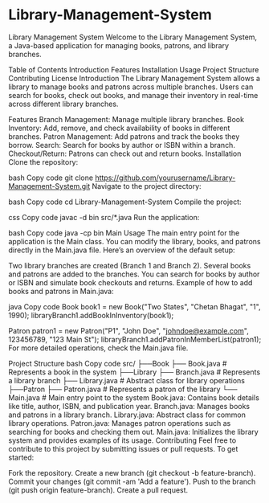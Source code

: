 # Library-Management-System

Library Management System
Welcome to the Library Management System, a Java-based application for managing books, patrons, and library branches.

Table of Contents
Introduction
Features
Installation
Usage
Project Structure
Contributing
License
Introduction
The Library Management System allows a library to manage books and patrons across multiple branches. Users can search for books, check out books, and manage their inventory in real-time across different library branches.

Features
Branch Management: Manage multiple library branches.
Book Inventory: Add, remove, and check availability of books in different branches.
Patron Management: Add patrons and track the books they borrow.
Search: Search for books by author or ISBN within a branch.
Checkout/Return: Patrons can check out and return books.
Installation
Clone the repository:

bash
Copy code
git clone https://github.com/yourusername/Library-Management-System.git
Navigate to the project directory:

bash
Copy code
cd Library-Management-System
Compile the project:

css
Copy code
javac -d bin src/*.java
Run the application:

bash
Copy code
java -cp bin Main
Usage
The main entry point for the application is the Main class. You can modify the library, books, and patrons directly in the Main.java file. Here’s an overview of the default setup:

Two library branches are created (Branch 1 and Branch 2).
Several books and patrons are added to the branches.
You can search for books by author or ISBN and simulate book checkouts and returns.
Example of how to add books and patrons in Main.java:

java
Copy code
Book book1 = new Book("Two States", "Chetan Bhagat", "1", 1990);
libraryBranch1.addBookInInventory(book1);

Patron patron1 = new Patron("P1", "John Doe", "johndoe@example.com", 123456789, "123 Main St");
libraryBranch1.addPatronInMemberList(patron1);
For more detailed operations, check the Main.java file.

Project Structure
bash
Copy code
src/
├──Book
  ├── Book.java       # Represents a book in the system
├──Library
  ├── Branch.java     # Represents a library branch
  ├── Library.java    # Abstract class for library operations
├──Patron
  ├── Patron.java     # Represents a patron of the library
└── Main.java       # Main entry point to the system
Book.java: Contains book details like title, author, ISBN, and publication year.
Branch.java: Manages books and patrons in a library branch.
Library.java: Abstract class for common library operations.
Patron.java: Manages patron operations such as searching for books and checking them out.
Main.java: Initializes the library system and provides examples of its usage.
Contributing
Feel free to contribute to this project by submitting issues or pull requests. To get started:

Fork the repository.
Create a new branch (git checkout -b feature-branch).
Commit your changes (git commit -am 'Add a feature').
Push to the branch (git push origin feature-branch).
Create a pull request.
